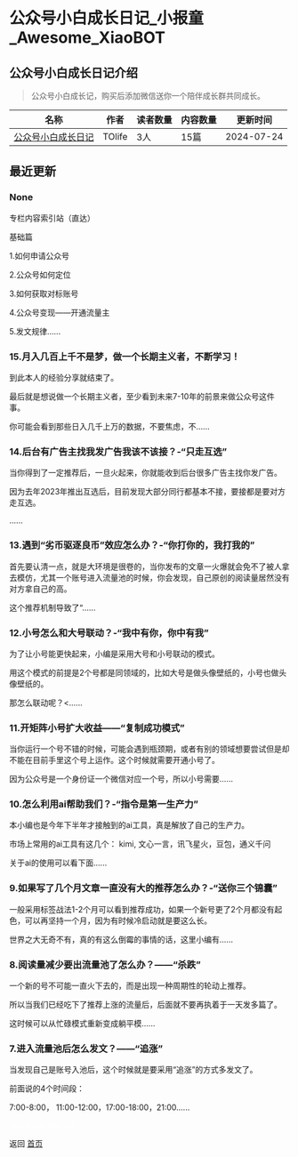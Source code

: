 # 公众号小白成长日记_小报童_Awesome_XiaoBOT

## 公众号小白成长日记介绍
> 公众号小白成长记，购买后添加微信送你一个陪伴成长群共同成长。  
  


|名称|作者|读者数量|内容数量|更新时间|
|---|---|---|---|---|
|[公众号小白成长日记](https://xiaobot.net/p/ile321?refer=9c3f1c95-a052-465a-9902-f6d75080262a)|TOlife|3人|15篇|2024-07-24|

## 最近更新
### None

专栏内容索引站（直达）

基础篇

1.如何申请公众号

2.公众号如何定位

3.如何获取对标账号

4.公众号变现——开通流量主

5.发文规律......

### 15.月入几百上千不是梦，做一个长期主义者，不断学习！

到此本人的经验分享就结束了。

最后就是想说做一个长期主义者，至少看到未来7-10年的前景来做公众号这件事。

你可能会看到那些日入几千上万的数据，不要焦虑，不......

### 14.后台有广告主找我发广告我该不该接？-“只走互选”

当你得到了一定推荐后，一旦火起来，你就能收到后台很多广告主找你发广告。

因为去年2023年推出互选后，目前发现大部分同行都基本不接，要接都是要对方走互选。

......

### 13.遇到“劣币驱逐良币”效应怎么办？-“你打你的，我打我的”

首先要认清一点，就是大环境是很卷的，当你发布的文章一火爆就会免不了被人拿去模仿，尤其一个账号进入流量池的时候，你会发现，自己原创的阅读量居然没有对方拿自己的高。

这个推荐机制导致了“......

### 12.小号怎么和大号联动？-“我中有你，你中有我”

为了让小号能更快起来，小编是采用大号和小号联动的模式。

用这个模式的前提是2个号都是同领域的，比如大号是做头像壁纸的，小号也做头像壁纸的。

那怎么联动呢？<......

### 11.开矩阵小号扩大收益——“复制成功模式”

当你运行一个号不错的时候，可能会遇到瓶颈期，或者有别的领域想要尝试但是却不能在目前手里这个号上运作。这个时候就需要开通小号了。

因为公众号是一个身份证一个微信对应一个号，所以小号需要......

### 10.怎么利用ai帮助我们？-“指令是第一生产力”

本小编也是今年下半年才接触到的ai工具，真是解放了自己的生产力。

市场上常用的ai工具有这几个： kimi, 文心一言，讯飞星火，豆包，通义千问

关于ai的使用可以看下面......

### 9.如果写了几个月文章一直没有大的推荐怎么办？-“送你三个锦囊”

一般采用标签战法1-2个月可以看到推荐成功，如果一个新号更了2个月都没有起色，可以再坚持一个月，因为有时候冷启动就是要这么长。

世界之大无奇不有，真的有这么倒霉的事情的话，这里小编有......

### 8.阅读量减少要出流量池了怎么办？——“杀跌”

一个新的号不可能一直火下去的，而是出现一种周期性的轮动上推荐。

所以当我们已经吃下了推荐上涨的流量后，后面就不要再执着于一天发多篇了。

这时候可以从忙碌模式重新变成躺平模......

### 7.进入流量池后怎么发文？——“追涨”

当发现自己是账号入池后，这个时候就是要采用“追涨”的方式多发文了。

前面说的4个时间段：

7:00-8:00， 11:00-12:00，17:00-18:00，21:00......


<a href="https://github.com/Reno9527/awesome-xiaobot" style="color: white; text-decoration: none;">awesome-xiaobot</a>

返回 [首页](../README.md)

